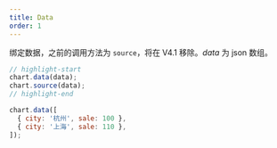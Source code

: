 ```yaml
---
title: Data
order: 1
---
```


绑定数据，之前的调用方法为 `source`，将在 V4.1 移除。_data_ 为 json 数组。

```js
// highlight-start
chart.data(data);
chart.source(data);
// highlight-end

chart.data([
  { city: '杭州', sale: 100 },
  { city: '上海', sale: 110 },
]);
```
